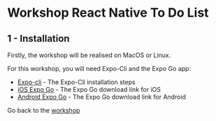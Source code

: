 # Workshop React Native To Do List

## 1 - Installation

Firstly, the workshop will be realised on MacOS or Linux.

For this workshop, you will need Expo-Cli and the Expo Go app:

- [Expo-cli](https://docs.expo.dev/get-started/installation/) - The Expo-Cli installation steps
- [iOS Expo Go](https://docs.expo.dev/get-started/installation/) - The Expo Go download link for iOS
- [Android Expo Go](https://docs.expo.dev/get-started/installation/) - The Expo Go download link for Android

Go back to the [workshop](./README.md)